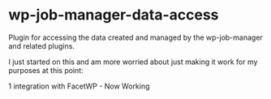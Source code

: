 # wp-job-manager-data-access
Plugin for accessing the data created and managed by the wp-job-manager and related plugins.

I just started on this and am more worried about just making it work for my purposes at this point:

1 integration with FacetWP - Now Working
